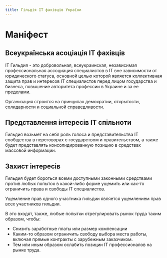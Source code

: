 ```yaml
---
title: Гільдія ІТ фахівців України
---
```


# Маніфест

## Всеукраїнська асоціація ІТ фахівців

IT Гильдия - это добровольная, всеукраинская, независимая профессиональная ассоциация специалистов в IT вне зависимости от юридического статуса, основной целью которой является коллективная защита прав и интересов IT специалистов перед лицом государства и бизнеса, повышение авторитета профессии в Украине и за ее пределами.

Организация строится на принципах демократии, открытости, солидарности и социальной справедливости.

## Представлення інтересів ІТ спільноти

Гильдия возьмет на себя роль голоса и представительства IT сообщества в переговорах с государством и правительством, а также будет представлять консолидированную позицию в средствах массовой информации.

## Захист інтересів

Гильдия будет бороться всеми доступными законными средствами против любых попыток в какой-либо форме ущемить или как-то ограничить права и свободы IT специалистов.

Ущемление прав одного участника гильдии является ущемлением прав всех участников гильдии.

В это входят, также, любые попытки отрегулировать рынок труда таким образом, чтобы:
- Снизить заработные платы или размер компенсации
- Каким-то образом ограничить свободу выбора места работы, включая прямые контракты с зарубежным заказчиком.
- Тем или иным образом ослабить позиции IT профессионалов на рынке труда.								


